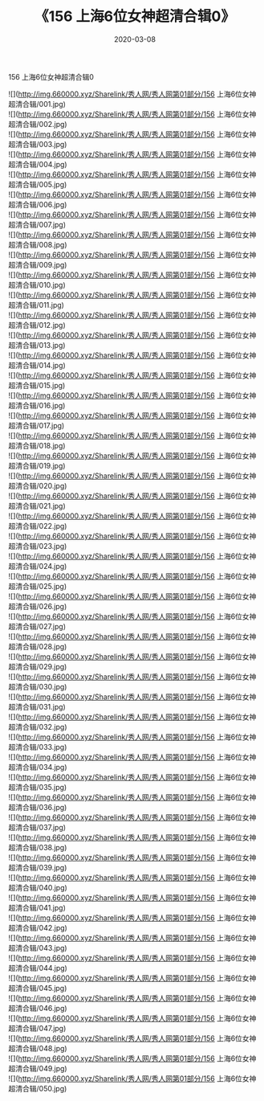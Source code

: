 ﻿---
layout: post
title:  《156 上海6位女神超清合辑0》
date:   2020-03-08
img: http://img.660000.xyz/Sharelink/秀人网/秀人网第01部分/156 上海6位女神超清合辑0/000.jpg
categories: [美女, 清纯, 唯美]
---

156 上海6位女神超清合辑0

  ![](http://img.660000.xyz/Sharelink/秀人网/秀人网第01部分/156 上海6位女神超清合辑/001.jpg) <br> ![](http://img.660000.xyz/Sharelink/秀人网/秀人网第01部分/156 上海6位女神超清合辑/002.jpg) <br> ![](http://img.660000.xyz/Sharelink/秀人网/秀人网第01部分/156 上海6位女神超清合辑/003.jpg) <br> ![](http://img.660000.xyz/Sharelink/秀人网/秀人网第01部分/156 上海6位女神超清合辑/004.jpg) <br> ![](http://img.660000.xyz/Sharelink/秀人网/秀人网第01部分/156 上海6位女神超清合辑/005.jpg) <br> ![](http://img.660000.xyz/Sharelink/秀人网/秀人网第01部分/156 上海6位女神超清合辑/006.jpg) <br> ![](http://img.660000.xyz/Sharelink/秀人网/秀人网第01部分/156 上海6位女神超清合辑/007.jpg) <br> ![](http://img.660000.xyz/Sharelink/秀人网/秀人网第01部分/156 上海6位女神超清合辑/008.jpg) <br> ![](http://img.660000.xyz/Sharelink/秀人网/秀人网第01部分/156 上海6位女神超清合辑/009.jpg) <br> ![](http://img.660000.xyz/Sharelink/秀人网/秀人网第01部分/156 上海6位女神超清合辑/010.jpg) <br> ![](http://img.660000.xyz/Sharelink/秀人网/秀人网第01部分/156 上海6位女神超清合辑/011.jpg) <br> ![](http://img.660000.xyz/Sharelink/秀人网/秀人网第01部分/156 上海6位女神超清合辑/012.jpg) <br> ![](http://img.660000.xyz/Sharelink/秀人网/秀人网第01部分/156 上海6位女神超清合辑/013.jpg) <br> ![](http://img.660000.xyz/Sharelink/秀人网/秀人网第01部分/156 上海6位女神超清合辑/014.jpg) <br> ![](http://img.660000.xyz/Sharelink/秀人网/秀人网第01部分/156 上海6位女神超清合辑/015.jpg) <br> ![](http://img.660000.xyz/Sharelink/秀人网/秀人网第01部分/156 上海6位女神超清合辑/016.jpg) <br> ![](http://img.660000.xyz/Sharelink/秀人网/秀人网第01部分/156 上海6位女神超清合辑/017.jpg) <br> ![](http://img.660000.xyz/Sharelink/秀人网/秀人网第01部分/156 上海6位女神超清合辑/018.jpg) <br> ![](http://img.660000.xyz/Sharelink/秀人网/秀人网第01部分/156 上海6位女神超清合辑/019.jpg) <br> ![](http://img.660000.xyz/Sharelink/秀人网/秀人网第01部分/156 上海6位女神超清合辑/020.jpg) <br> ![](http://img.660000.xyz/Sharelink/秀人网/秀人网第01部分/156 上海6位女神超清合辑/021.jpg) <br> ![](http://img.660000.xyz/Sharelink/秀人网/秀人网第01部分/156 上海6位女神超清合辑/022.jpg) <br> ![](http://img.660000.xyz/Sharelink/秀人网/秀人网第01部分/156 上海6位女神超清合辑/023.jpg) <br> ![](http://img.660000.xyz/Sharelink/秀人网/秀人网第01部分/156 上海6位女神超清合辑/024.jpg) <br> ![](http://img.660000.xyz/Sharelink/秀人网/秀人网第01部分/156 上海6位女神超清合辑/025.jpg) <br> ![](http://img.660000.xyz/Sharelink/秀人网/秀人网第01部分/156 上海6位女神超清合辑/026.jpg) <br> ![](http://img.660000.xyz/Sharelink/秀人网/秀人网第01部分/156 上海6位女神超清合辑/027.jpg) <br> ![](http://img.660000.xyz/Sharelink/秀人网/秀人网第01部分/156 上海6位女神超清合辑/028.jpg) <br> ![](http://img.660000.xyz/Sharelink/秀人网/秀人网第01部分/156 上海6位女神超清合辑/029.jpg) <br> ![](http://img.660000.xyz/Sharelink/秀人网/秀人网第01部分/156 上海6位女神超清合辑/030.jpg) <br> ![](http://img.660000.xyz/Sharelink/秀人网/秀人网第01部分/156 上海6位女神超清合辑/031.jpg) <br> ![](http://img.660000.xyz/Sharelink/秀人网/秀人网第01部分/156 上海6位女神超清合辑/032.jpg) <br> ![](http://img.660000.xyz/Sharelink/秀人网/秀人网第01部分/156 上海6位女神超清合辑/033.jpg) <br> ![](http://img.660000.xyz/Sharelink/秀人网/秀人网第01部分/156 上海6位女神超清合辑/034.jpg) <br> ![](http://img.660000.xyz/Sharelink/秀人网/秀人网第01部分/156 上海6位女神超清合辑/035.jpg) <br> ![](http://img.660000.xyz/Sharelink/秀人网/秀人网第01部分/156 上海6位女神超清合辑/036.jpg) <br> ![](http://img.660000.xyz/Sharelink/秀人网/秀人网第01部分/156 上海6位女神超清合辑/037.jpg) <br> ![](http://img.660000.xyz/Sharelink/秀人网/秀人网第01部分/156 上海6位女神超清合辑/038.jpg) <br> ![](http://img.660000.xyz/Sharelink/秀人网/秀人网第01部分/156 上海6位女神超清合辑/039.jpg) <br> ![](http://img.660000.xyz/Sharelink/秀人网/秀人网第01部分/156 上海6位女神超清合辑/040.jpg) <br> ![](http://img.660000.xyz/Sharelink/秀人网/秀人网第01部分/156 上海6位女神超清合辑/041.jpg) <br> ![](http://img.660000.xyz/Sharelink/秀人网/秀人网第01部分/156 上海6位女神超清合辑/042.jpg) <br> ![](http://img.660000.xyz/Sharelink/秀人网/秀人网第01部分/156 上海6位女神超清合辑/043.jpg) <br> ![](http://img.660000.xyz/Sharelink/秀人网/秀人网第01部分/156 上海6位女神超清合辑/044.jpg) <br> ![](http://img.660000.xyz/Sharelink/秀人网/秀人网第01部分/156 上海6位女神超清合辑/045.jpg) <br> ![](http://img.660000.xyz/Sharelink/秀人网/秀人网第01部分/156 上海6位女神超清合辑/046.jpg) <br> ![](http://img.660000.xyz/Sharelink/秀人网/秀人网第01部分/156 上海6位女神超清合辑/047.jpg) <br> ![](http://img.660000.xyz/Sharelink/秀人网/秀人网第01部分/156 上海6位女神超清合辑/048.jpg) <br> ![](http://img.660000.xyz/Sharelink/秀人网/秀人网第01部分/156 上海6位女神超清合辑/049.jpg) <br> ![](http://img.660000.xyz/Sharelink/秀人网/秀人网第01部分/156 上海6位女神超清合辑/050.jpg) <br>